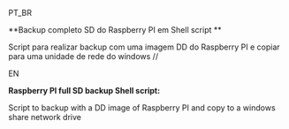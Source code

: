 ﻿PT_BR

**Backup completo SD do Raspberry PI em   Shell script **

Script para realizar backup com uma imagem DD do Raspberry PI e copiar para uma unidade de rede do windows
//

EN

**Raspberry PI  full SD backup Shell script:**

Script to backup with a DD image of Raspberry PI and copy to a windows share network drive
